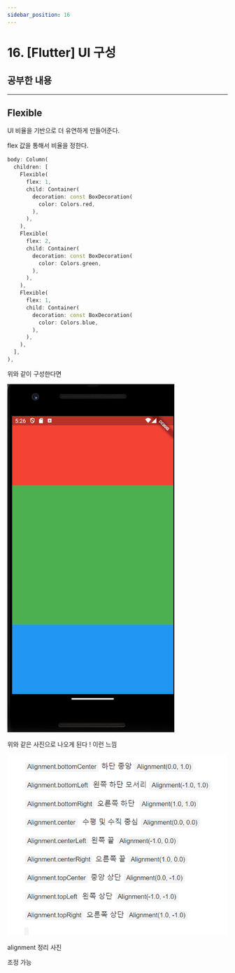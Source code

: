 ```yaml
---
sidebar_position: 16
---
```


# 16. [Flutter] UI 구성



## 공부한 내용
---

## Flexible

UI 비율을 기반으로 더 유연하게 만들어준다.

flex 값을 통해서 비율을 정한다.

```dart title='flexible'
body: Column(
  children: [
    Flexible(
      flex: 1,
      child: Container(
        decoration: const BoxDecoration(
          color: Colors.red,
        ),
      ),
    ),
    Flexible(
      flex: 2,
      child: Container(
        decoration: const BoxDecoration(
          color: Colors.green,
        ),
      ),
    ),
    Flexible(
      flex: 1,
      child: Container(
        decoration: const BoxDecoration(
          color: Colors.blue,
        ),
      ),
    ),
  ],
),
```

위와 같이 구성한다면

![Alt text](./img/flutter16/image.png)

위와 같은 사진으로 나오게 된다 ! 이런 느낌


![Alt text](./img/flutter16/image1.png)

alignment 정리 사진

조정 가능